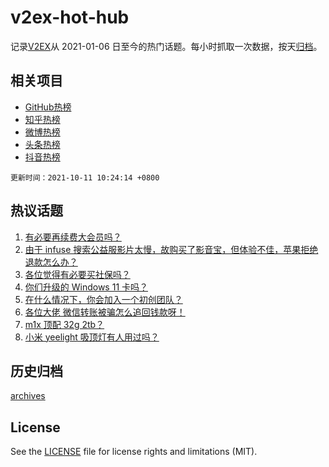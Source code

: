# v2ex-hot-hub

 记录[V2EX](https://www.v2ex.com/)从 2021-01-06 日至今的热门话题。每小时抓取一次数据，按天[归档](archives)。
 
 ## 相关项目

- [GitHub热榜](https://github.com/lonnyzhang423/github-hot-hub)
- [知乎热榜](https://github.com/lonnyzhang423/zhihu-hot-hub)
- [微博热榜](https://github.com/lonnyzhang423/weibo-hot-hub)
- [头条热榜](https://github.com/lonnyzhang423/toutiao-hot-hub)
- [抖音热榜](https://github.com/lonnyzhang423/douyin-hot-hub)


 `更新时间：2021-10-11 10:24:14 +0800`

## 热议话题

1. [有必要再续费大会员吗？](https://www.v2ex.com/t/806822)
1. [由于 infuse 搜索公益服影片太慢，故购买了影音宝，但体验不佳，苹果拒绝退款怎么办？](https://www.v2ex.com/t/806819)
1. [各位觉得有必要买社保吗？](https://www.v2ex.com/t/806939)
1. [你们升级的 Windows 11 卡吗？](https://www.v2ex.com/t/806890)
1. [在什么情况下，你会加入一个初创团队？](https://www.v2ex.com/t/806815)
1. [各位大佬 微信转账被骗怎么追回钱款呀！](https://www.v2ex.com/t/806931)
1. [m1x 顶配 32g 2tb？](https://www.v2ex.com/t/806858)
1. [小米 yeelight 吸顶灯有人用过吗？](https://www.v2ex.com/t/806887)

## 历史归档

[archives](archives)

## License

See the [LICENSE](LICENSE) file for license rights and limitations (MIT).
